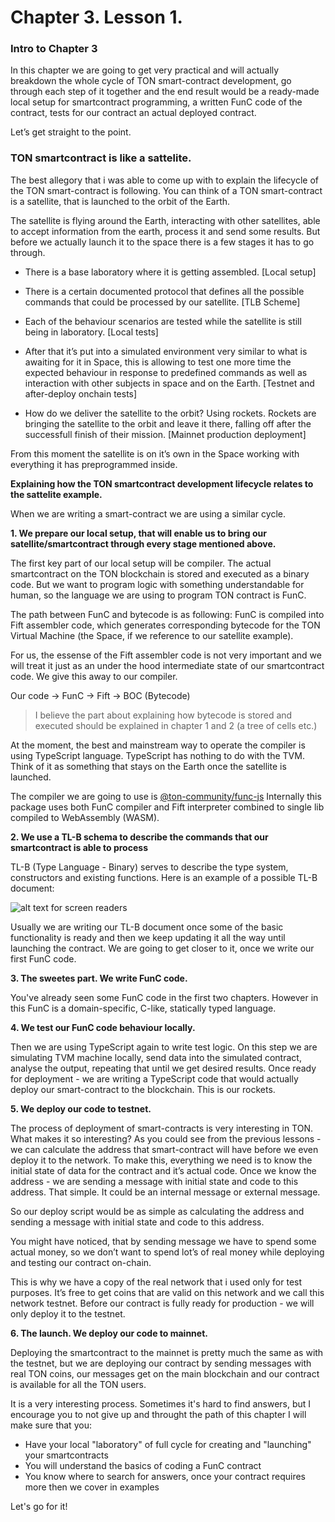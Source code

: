 # Chapter 3. Lesson 1.

### **Intro to Chapter 3**

In this chapter we are going to get very practical and will actually breakdown the whole cycle of TON smart-contract development, go through each step of it together and the end result would be a ready-made local setup for smartcontract programming, a written FunC code of the contract, tests for our contract an actual deployed contract.

Let’s get straight to the point.

### **TON smartcontract is like a sattelite.**

The best allegory that i was able to come up with to explain the lifecycle of the TON smart-contract is following. You can think of a TON smart-contract is a satellite, that is launched to the orbit of the Earth.

The satellite is flying around the Earth, interacting with other satellites, able to accept information from the earth, process it and send some results. But before we actually launch it to the space there is a few stages it has to go through.

- There is a base laboratory where it is getting assembled. [Local setup]

- There is a certain documented protocol that defines all the possible commands that could be processed by our satellite. [TLB Scheme]

- Each of the behaviour scenarios are tested while the satellite is still being in laboratory. [Local tests]

- After that it’s put into a simulated environment very similar to what is awaiting for it in Space, this is allowing to test one more time the expected behaviour in response to predefined commands as well as interaction with other subjects in space and on the Earth. [Testnet and after-deploy onchain tests]

- How do we deliver the satellite to the orbit? Using rockets. Rockets are bringing the satellite to the orbit and leave it there, falling off after the successfull finish of their mission. [Mainnet production deployment]

From this moment the satellite is on it’s own in the Space working with everything it has preprogrammed inside.

**Explaining how the TON smartcontract development lifecycle relates to the sattelite example.**

When we are writing a smart-contract we are using a similar cycle.

**1. We prepare our local setup, that will enable us to bring our satellite/smartcontract through every stage mentioned above.**

The first key part of our local setup will be compiler. The actual smartcontract on the TON blockchain is stored and executed as a binary code. But we want to program logic with something understandable for human, so the language we are using to program TON contract is FunC.

The path between FunC and bytecode is as following: FunC is compiled into Fift assembler code, which generates corresponding bytecode for the TON Virtual Machine (the Space, if we reference to our satellite example).

For us, the essense of the Fift assembler code is not very important and we will treat it just as an under the hood intermediate state of our smartcontract code. We give this away to our compiler.

Our code -> FunC -> Fift -> BOC (Bytecode)

> I believe the part about explaining how bytecode is stored and executed should be explained in chapter 1 and 2 (a tree of cells etc.)

At the moment, the best and mainstream way to operate the compiler is using TypeScript language. TypeScript has nothing to do with the TVM. Think of it as something that stays on the Earth once the satellite is launched.

The compiler we are going to use is [@ton-community/func-js](https://github.com/ton-community/func-js)
Internally this package uses both FunC compiler and Fift interpreter combined to single lib compiled to WebAssembly (WASM).

**2. We use a TL-B schema to describe the commands that our smartcontract is able to process**

TL-B (Type Language - Binary) serves to describe the type system, constructors and existing functions. Here is an example of a possible TL-B document:

![alt text for screen readers](https://ton.org/docs/img/docs/tlb.drawio.svg "TL-B Schema")

Usually we are writing our TL-B document once some of the basic functionality is ready and then we keep updating it all the way until launching the contract. We are going to get closer to it, once we write our first FunC code.

**3. The sweetes part. We write FunC code.**

You've already seen some FunC code in the first two chapters. However in this FunC is a domain-specific, C-like, statically typed language.

**4. We test our FunC code behaviour locally.**

Then we are using TypeScript again to write test logic. On this step we are simulating TVM machine locally, send data into the simulated contract, analyse the output, repeating that until we get desired results. Once ready for deployment - we are writing a TypeScript code that would actually deploy our smart-contract to the blockchain. This is our rockets.

**5. We deploy our code to testnet.**

The process of deployment of smart-contracts is very interesting in TON. What makes it so interesting? As you could see from the previous lessons - we can calculate the address that smart-contract will have before we even deploy it to the network. To make this, everything we need is to know the initial state of data for the contract and it’s actual code. Once we know the address - we are sending a message with initial state and code to this address. That simple. It could be an internal message or external message.

So our deploy script would be as simple as calculating the address and sending a message with initial state and code to this address.

You might have noticed, that by sending message we have to spend some actual money, so we don’t want to spend lot’s of real money while deploying and testing our contract on-chain.

This is why we have a copy of the real network that i used only for test purposes. It’s free to get coins that are valid on this network and we call this network testnet. Before our contract is fully ready for production - we will only deploy it to the testnet.

**6. The launch. We deploy our code to mainnet.**

Deploying the smartcontract to the mainnet is pretty much the same as with the testnet, but we are deploying our contract by sending messages with real TON coins, our messages get on the main blockchain and our contract is available for all the TON users.

It is a very interesting process. Sometimes it's hard to find answers, but I encourage you to not give up and throught the path of this chapter I will make sure that you:

- Have your local "laboratory" of full cycle for creating and "launching" your smartcontracts
- You will understand the basics of coding a FunC contract
- You know where to search for answers, once your contract requires more then we cover in examples

Let's go for it!
